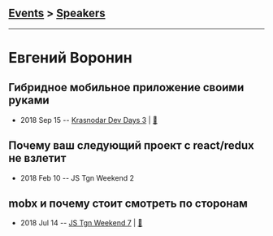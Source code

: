 ## [Events](../README.md) > [Speakers](../speakers.md)
---

# Евгений Воронин

## Гибридное мобильное приложение своими руками
- 2018 Sep 15 -- [Krasnodar Dev Days 3](https://www.youtube.com/watch?v=5r8T4PHMASE)  | [:notebook:](https://yadi.sk/i/2VDDbuoAKRgeVA)  
## Почему ваш следующий проект с react&#x2F;redux не взлетит
- 2018 Feb 10 -- JS Tgn Weekend 2    
## mobx и почему стоит смотреть по сторонам
- 2018 Jul 14 -- [JS Tgn Weekend 7](https://vk.com/video-159767167_456239023?t=42m36s)  | [:notebook:](https://goo.gl/EUREyn)  
